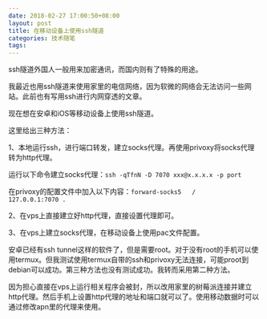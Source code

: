 ```yaml
---
date: 2018-02-27 17:00:50+08:00
layout: post
title: 在移动设备上使用ssh隧道
categories: 技术随笔
tags: 
---
```


ssh隧道外国人一般用来加密通讯，而国内则有了特殊的用途。

我最近也用ssh隧道来使用家里的电信网络，因为软微的网络会无法访问一些网站。此前也有写用ssh进行内网穿透的文章。

现在想在安卓和iOS等移动设备上使用ssh隧道。

这里给出三种方法：

1、本地运行ssh，进行端口转发，建立socks代理。再使用privoxy将socks代理转为http代理。

运行以下命令建立socks代理：`ssh -qTfnN -D 7070 xxx@x.x.x.x -p port`

在privoxy的配置文件中加入以下内容：`forward-socks5   /               127.0.0.1:7070 .`

2、在vps上直接建立好http代理，直接设置代理即可。

3、在vps上建立socks代理，在移动设备上使用pac文件配置。


安卓已经有ssh tunnel这样的软件了，但是需要root。对于没有root的手机可以使用termux。但我测试使用termux自带的ssh和privoxy无法连接，可能proot到debian可以成功。第三种方法也没有测试成功。我转而采用第二种方法。

因为担心直接在vps上运行相关程序会被封，所以改用家里的树莓派连接并建立http代理。然后手机上设置http代理的地址和端口就可以了。使用移动数据时可以通过修改apn里的代理来使用。



